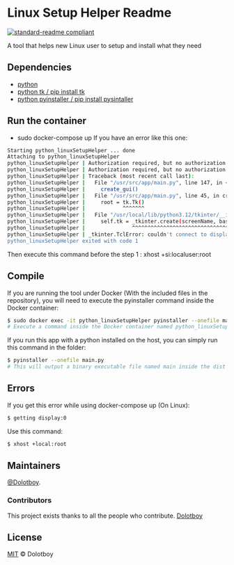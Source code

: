 # Linux Setup Helper Readme

[![standard-readme compliant](https://img.shields.io/badge/readme%20style-standard-brightgreen.svg?style=flat-square)](https://github.com/RichardLitt/standard-readme)

A tool that helps new Linux user to setup and install what they need 

## Dependencies

- [python](https://www.python.org/downloads/)
- [python tk / pip install tk](https://docs.python.org/3/library/tkinter.html)
- [python pyinstaller / pip install pysintaller](https://pyinstaller.org/en/stable/)

## Run the container
- sudo docker-compose up
If you have an error like this one:
```bash
Starting python_linuxSetupHelper ... done
Attaching to python_linuxSetupHelper
python_linuxSetupHelper | Authorization required, but no authorization protocol specified
python_linuxSetupHelper | Authorization required, but no authorization protocol specified
python_linuxSetupHelper | Traceback (most recent call last):
python_linuxSetupHelper |   File "/usr/src/app/main.py", line 147, in <module>
python_linuxSetupHelper |     create_gui()
python_linuxSetupHelper |   File "/usr/src/app/main.py", line 45, in create_gui
python_linuxSetupHelper |     root = tk.Tk()
python_linuxSetupHelper |            ^^^^^^^
python_linuxSetupHelper |   File "/usr/local/lib/python3.12/tkinter/__init__.py", line 2346, in __init__
python_linuxSetupHelper |     self.tk = _tkinter.create(screenName, baseName, className, interactive, wantobjects, useTk, sync, use)
python_linuxSetupHelper |               ^^^^^^^^^^^^^^^^^^^^^^^^^^^^^^^^^^^^^^^^^^^^^^^^^^^^^^^^^^^^^^^^^^^^^^^^^^^^^^^^^^^^^^^^^^^^
python_linuxSetupHelper | _tkinter.TclError: couldn't connect to display ":0"
python_linuxSetupHelper exited with code 1
```
Then execute this command before the step 1 : xhost +si:localuser:root

## Compile

If you are running the tool under Docker (With the included files in the repository), you will need to execute the pyinstaller command inside the Docker container:
```sh
$ sudo docker exec -it python_linuxSetupHelper pyinstaller --onefile main.py
# Execute a command inside the Docker container named python_linuxSetupHelper, this will output a binary executable file named main inside the dist folder
```

If you run this app with a python installed on the host, you can simply run this command in the folder:
```sh
$ pyinstaller --onefile main.py
# This will output a binary executable file named main inside the dist folder
```

## Errors

If you get this error while using docker-compose up (On Linux): 
```sh
$ getting display:0
```
Use this command:
```sh
$ xhost +local:root
```

## Maintainers

[@Dolotboy](https://github.com/Dolotboy).

### Contributors

This project exists thanks to all the people who contribute. 
<a href="https://github.com/Dolotboy/Linux-Setup-Helper/graphs/contributors">Dolotboy</a>

## License

[MIT](LICENSE) © Dolotboy